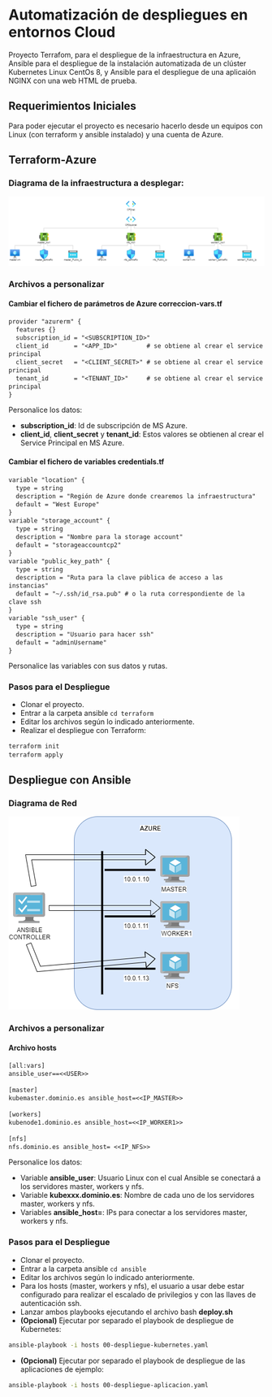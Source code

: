 # Automatización de despliegues en entornos Cloud

Proyecto Terrafom, para el despliegue de la infraestructura en Azure, Ansible para el despliegue de la instalación automatizada de un clúster Kubernetes Linux CentOs 8, y Ansible para el despliegue de una aplicaión NGINX con una web HTML de prueba.

## Requerimientos Iniciales
Para poder ejecutar el proyecto es necesario hacerlo desde un equipos con Linux (con terraform y ansible instalado) y una cuenta de Azure.

## Terraform-Azure
### Diagrama de la infraestructura a desplegar:
![Terraform](https://github.com/juanmaorgaz/devopscp2/blob/main/terraform.png?raw=true)

### Archivos a personalizar
#### Cambiar el fichero de parámetros de Azure correccion-vars.tf
```
provider "azurerm" { 
  features {} 
  subscription_id = "<SUBSCRIPTION_ID>" 
  client_id       = "<APP_ID>"        # se obtiene al crear el service principal 
  client_secret   = "<CLIENT_SECRET>" # se obtiene al crear el service principal 
  tenant_id       = "<TENANT_ID>"     # se obtiene al crear el service principal 
}
```
Personalice los datos:
- **subscription_id**: Id de subscripción de MS Azure.
- **client_id**, **client_secret** y **tenant_id**: Estos valores se obtienen al crear el Service Principal en MS Azure.

#### Cambiar el fichero de variables credentials.tf
```
variable "location" {
  type = string
  description = "Región de Azure donde crearemos la infraestructura"
  default = "West Europe"
}
variable "storage_account" {
  type = string
  description = "Nombre para la storage account"
  default = "storageaccountcp2"
}
variable "public_key_path" {
  type = string
  description = "Ruta para la clave pública de acceso a las instancias"
  default = "~/.ssh/id_rsa.pub" # o la ruta correspondiente de la clave ssh
}
variable "ssh_user" {
  type = string
  description = "Usuario para hacer ssh"
  default = "adminUsername"
}
```
Personalice las variables con sus datos y rutas.

### Pasos para el Despliegue
- Clonar el proyecto.
- Entrar a la carpeta ansible `cd terraform`
- Editar los archivos según lo indicado anteriormente.
- Realizar el despliegue con Terraform:
```bash
terraform init
terraform apply
```

## Despliegue con Ansible

### Diagrama de Red
![Kubernetes](https://github.com/juanmaorgaz/devopscp2/blob/main/cluster.png?raw=true)

### Archivos a personalizar
#### Archivo hosts
```
[all:vars] 
ansible_user==<<USER>> 

[master] 
kubemaster.dominio.es ansible_host=<<IP_MASTER>> 

[workers] 
kubenode1.dominio.es ansible_host=<<IP_WORKER1>> 

[nfs] 
nfs.dominio.es ansible_host= <<IP_NFS>> 
```
Personalice los datos:
- Variable **ansible_user**: Usuario Linux con el cual Ansible se conectará a los servidores master, workers y nfs.
- Variable **kubexxx.dominio.es**: Nombre de cada uno de los servidores master, workers y nfs.
- Variables **ansible_host=**: IPs para conectar a los servidores master, workers y nfs.

### Pasos para el Despliegue
- Clonar el proyecto.
- Entrar a la carpeta ansible `cd ansible`
- Editar los archivos según lo indicado anteriormente.
- Para los hosts (master, workers y nfs), el usuario a usar debe estar configurado para realizar el escalado de privilegios y con las llaves de autenticación ssh.
- Lanzar ambos playbooks ejecutando el archivo bash **deploy.sh**
 - **(Opcional)** Ejecutar por separado el playbook de despliegue de Kubernetes:
```bash
ansible-playbook -i hosts 00-despliegue-kubernetes.yaml
```
 - **(Opcional)** Ejecutar por separado el playbook de despliegue de las aplicaciones de ejemplo:
```bash
ansible-playbook -i hosts 00-despliegue-aplicacion.yaml
```
